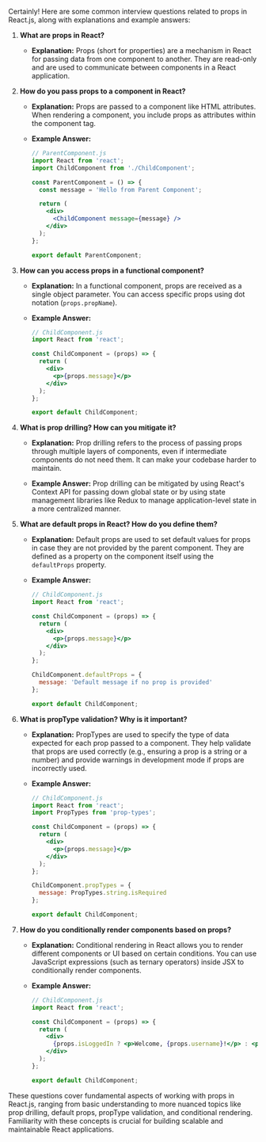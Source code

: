 Certainly! Here are some common interview questions related to props in React.js, along with explanations and example answers:

1. **What are props in React?**

   - **Explanation:** Props (short for properties) are a mechanism in React for passing data from one component to another. They are read-only and are used to communicate between components in a React application.

2. **How do you pass props to a component in React?**

   - **Explanation:** Props are passed to a component like HTML attributes. When rendering a component, you include props as attributes within the component tag.

   - **Example Answer:**
     ```jsx
     // ParentComponent.js
     import React from 'react';
     import ChildComponent from './ChildComponent';

     const ParentComponent = () => {
       const message = 'Hello from Parent Component';

       return (
         <div>
           <ChildComponent message={message} />
         </div>
       );
     };

     export default ParentComponent;
     ```

3. **How can you access props in a functional component?**

   - **Explanation:** In a functional component, props are received as a single object parameter. You can access specific props using dot notation (`props.propName`).

   - **Example Answer:**
     ```jsx
     // ChildComponent.js
     import React from 'react';

     const ChildComponent = (props) => {
       return (
         <div>
           <p>{props.message}</p>
         </div>
       );
     };

     export default ChildComponent;
     ```

4. **What is prop drilling? How can you mitigate it?**

   - **Explanation:** Prop drilling refers to the process of passing props through multiple layers of components, even if intermediate components do not need them. It can make your codebase harder to maintain.

   - **Example Answer:** Prop drilling can be mitigated by using React's Context API for passing down global state or by using state management libraries like Redux to manage application-level state in a more centralized manner.

5. **What are default props in React? How do you define them?**

   - **Explanation:** Default props are used to set default values for props in case they are not provided by the parent component. They are defined as a property on the component itself using the `defaultProps` property.

   - **Example Answer:**
     ```jsx
     // ChildComponent.js
     import React from 'react';

     const ChildComponent = (props) => {
       return (
         <div>
           <p>{props.message}</p>
         </div>
       );
     };

     ChildComponent.defaultProps = {
       message: 'Default message if no prop is provided'
     };

     export default ChildComponent;
     ```

6. **What is propType validation? Why is it important?**

   - **Explanation:** PropTypes are used to specify the type of data expected for each prop passed to a component. They help validate that props are used correctly (e.g., ensuring a prop is a string or a number) and provide warnings in development mode if props are incorrectly used.

   - **Example Answer:**
     ```jsx
     // ChildComponent.js
     import React from 'react';
     import PropTypes from 'prop-types';

     const ChildComponent = (props) => {
       return (
         <div>
           <p>{props.message}</p>
         </div>
       );
     };

     ChildComponent.propTypes = {
       message: PropTypes.string.isRequired
     };

     export default ChildComponent;
     ```

7. **How do you conditionally render components based on props?**

   - **Explanation:** Conditional rendering in React allows you to render different components or UI based on certain conditions. You can use JavaScript expressions (such as ternary operators) inside JSX to conditionally render components.

   - **Example Answer:**
     ```jsx
     // ChildComponent.js
     import React from 'react';

     const ChildComponent = (props) => {
       return (
         <div>
           {props.isLoggedIn ? <p>Welcome, {props.username}!</p> : <p>Please log in.</p>}
         </div>
       );
     };

     export default ChildComponent;
     ```

These questions cover fundamental aspects of working with props in React.js, ranging from basic understanding to more nuanced topics like prop drilling, default props, propType validation, and conditional rendering. Familiarity with these concepts is crucial for building scalable and maintainable React applications.